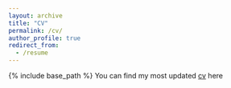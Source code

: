 ```yaml
---
layout: archive
title: "CV"
permalink: /cv/
author_profile: true
redirect_from:
  - /resume
---
```


{% include base_path %}
You can find my most updated [cv](https://github.com/damlakuru/damlakuru.github.io/blob/master/files/damlacv_website_added.pdf) here 
